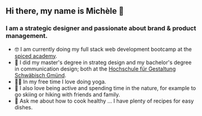 ## Hi there, my name is Michèle 👋

### I am a strategic designer and passionate about brand & product management.

- 🤓 I am currently doing my full stack web development bootcamp at the [spiced academy](https://www.spiced-academy.com/de).
- 🧡 I did my master's degree in strateg design and my bachelor's degree in communication design; both at the [Hochschule für Gestaltung Schwäbisch Gmünd](https://www.hfg-gmuend.de/).
- 🧘‍♀️ In my free time I love doing yoga.
- 🌱 I also love being active and spending time in the nature, for example to go skiing or hiking with friends and family.
- 💬 Ask me about how to cook healthy … I have plenty of recipes for easy dishes.

<!--
**mrietzl/mrietzl** is a ✨ _special_ ✨ repository because its `README.md` (this file) appears on your GitHub profile.

Here are some ideas to get you started:

- 🔭 I’m currently working on ...
- 🌱 I’m currently learning ...
- 👯 I’m looking to collaborate on ...
- 🤔 I’m looking for help with ...
- 💬 Ask me about ...
- 📫 How to reach me: ...
- 😄 Pronouns: ...
- ⚡ Fun fact: ...
-->
